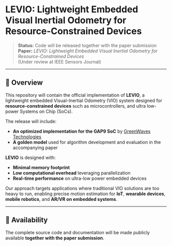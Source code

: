 # LEVIO: Lightweight Embedded Visual Inertial Odometry for Resource-Constrained Devices

> **Status:** Code will be released together with the paper submission  
> **Paper:** *LEVIO: Lightweight Embedded Visual Inertial Odometry for Resource-Constrained Devices*  
> (Under review at IEEE Sensors Journal)

---

## 📄 Overview

This repository will contain the official implementation of **LEVIO**, a lightweight embedded Visual-Inertial Odometry (VIO) system designed for **resource-constrained devices** such as microcontrollers, and ultra low-power Systems on Chip (SoCs).

The release will include:
- **An optimized implementation for the GAP9 SoC** by [GreenWaves Technologies](https://github.com/GreenWaves-Technologies)
- **A golden model** used for algorithm development and evaluation in the accompanying paper

**LEVIO** is designed with:
- **Minimal memory footprint**
- **Low computational overhead** leveraging parallelization
- **Real-time performance** on ultra-low power embedded devices

Our approach targets applications where traditional VIO solutions are too heavy to run, enabling precise motion estimation for **IoT**, **wearable devices**, **mobile robotics**, and **AR/VR on embedded systems**.

---

## 📅 Availability

The complete source code and documentation will be made publicly available **together with the paper submission**.
